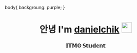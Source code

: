 body{
    backgroung: purple;
}
<h1 align="center">안녕 I'm  <a href="https://t.me/zhigullik" target="_blank">danielchik</a> 
<img src="https://github.com/blackcater/blackcater/raw/main/images/Hi.gif" height="32"/></h1>
<h3 align="center"> 𝕀𝕋𝕄𝕆 𝕊𝕥𝕦𝕕𝕖𝕟𝕥 </h3>
